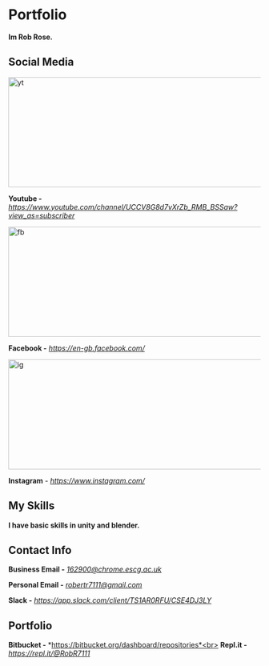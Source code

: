 # Portfolio
**Im Rob Rose.**


## Social Media
<img src="https://user-images.githubusercontent.com/59654263/71986712-d1e6d980-3224-11ea-9d3a-002f7f404d57.png" width="700" height="220" alt="yt">

**Youtube -** *https://www.youtube.com/channel/UCCV8G8d7vXrZb_RMB_BSSaw?view_as=subscriber*

<img src="https://user-images.githubusercontent.com/59654263/71987038-5d606a80-3225-11ea-8278-0929dcf3531e.png" width="700" height="220" alt="fb"> 

**Facebook -** *https://en-gb.facebook.com/*

<img src="https://user-images.githubusercontent.com/59654263/71987094-7406c180-3225-11ea-8bfb-61a7e4ac9baf.png" width="700" height="220" alt="ig"> 

**Instagram** - *https://www.instagram.com/*

## My Skills

**I have basic skills in unity and blender.**

## Contact Info

**Business Email -** *162900@chrome.escg.ac.uk*

**Personal Email -** *robertr7111@gmail.com*

**Slack -** *https://app.slack.com/client/TS1AR0RFU/CSE4DJ3LY*


## Portfolio

**Bitbucket -** *https://bitbucket.org/dashboard/repositories*<br>
**Repl.it -** *https://repl.it/@RobR7111*
